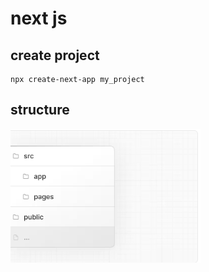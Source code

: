 # next js 

## create project 
```
npx create-next-app my_project
```
## structure
![img.png](img.png)